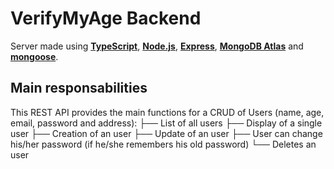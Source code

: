 # VerifyMyAge Backend

Server made using [**TypeScript**](https://www.typescriptlang.org/), [**Node.js**](https://nodejs.org/), [**Express**](https://expressjs.com/), [**MongoDB Atlas**](https://www.mongodb.com/cloud/atlas) and [**mongoose**](https://mongoosejs.com/).

## Main responsabilities

This REST API provides the main functions for a CRUD of Users (name, age, email, password and address):
├── List of all users
├── Display of a single user
├── Creation of an user
├── Update of an user
├── User can change his/her password (if he/she remembers his old password)
└── Deletes an user

